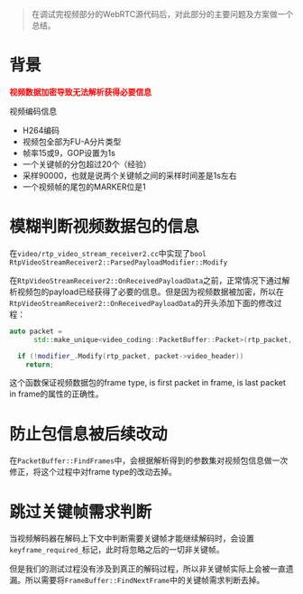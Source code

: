 > 在调试完视频部分的WebRTC源代码后，对此部分的主要问题及方案做一个总结。

# 背景


<span style="font-weight: bold; color: red;">视频数据加密导致无法解析获得必要信息</span>

视频编码信息
- H264编码
- 视频包全部为FU-A分片类型
- 帧率15或9，GOP设置为1s
- 一个关键帧的分包超过20个（经验）
- 采样90000，也就是说两个关键帧之间的采样时间差是1s左右
- 一个视频帧的尾包的MARKER位是1

# 模糊判断视频数据包的信息

在`video/rtp_video_stream_receiver2.cc`中实现了`bool RtpVideoStreamReceiver2::ParsedPayloadModifier::Modify`  

在`RtpVideoStreamReceiver2::OnReceivedPayloadData`之前，正常情况下通过解析视频包的payload已经获得了必要的信息。但是因为视频数据被加密，所以在`RtpVideoStreamReceiver2::OnReceivedPayloadData`的开头添加下面的修改过程：
```cpp
auto packet =
      std::make_unique<video_coding::PacketBuffer::Packet>(rtp_packet, video);

  if (!modifier_.Modify(rtp_packet, packet->video_header))
    return;
```

这个函数保证视频数据包的frame type, is first packet in frame, is last packet in frame的属性的正确性。

# 防止包信息被后续改动

在`PacketBuffer::FindFrames`中，会根据解析得到的参数集对视频包信息做一次修正，将这个过程中对frame type的改动去掉。

# 跳过关键帧需求判断

当视频解码器在解码上下文中判断需要关键帧才能继续解码时，会设置`keyframe_required_`标记，此时将忽略之后的一切非关键帧。

但是我们的测试过程没有涉及到真正的解码过程，所以非关键帧实际上会被一直遗漏。所以需要将`FrameBuffer::FindNextFrame`中的关键帧需求判断去掉。





